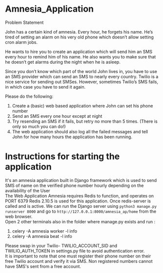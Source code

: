 # Amnesia_Application

Problem Statement

John has a certain kind of amnesia. Every hour, he forgets his name. He’s tired of setting an alarm on his very old phone which doesn’t allow setting cron alarm jobs.

He wants to hire you to create an application which will send him an SMS every hour to remind him of his name. He also wants you to make sure that he doesn’t get alarms during the night when he is asleep.

Since you don’t know which part of the world John lives in, you have to use an SMS provider which can send an SMS to nearly every country. Twilio is a nice service for sending out SMSes. However, sometimes Twilio’s SMS fails, in which case you have to send it again.

Please do the following:

1. Create a (basic) web based application where John can set his phone number
2. Send an SMS every one hour except at night
3. Try resending an SMS if it fails, but retry no more than 5 times. (There is only so much you can do!)
4. The web application should also log all the failed messages and tell John for how many hours the application has been running.

# Instructions for starting the application

It's an amnesia application built in Django framework which is used to send SMS of name on the verified phone number hourly depending on the availability of the User
<br>
The Web Application Amnesia requires Redis to function, and operates on PORT 6379
Redis 2.10.5 is used for this application.
Once redis-server is called and is active. We can run the Django server using `python3 manage.py runserver 8000` and go to `http://127.0.0.1:8000/amnesia_ap/home` from the web browser.
<br>Open 2 other terminals also in the folder where manage.py exists and run :<br>
1. celery -A amnesia worker -l info<br>
2. celery -A amnesia beat -l info<br>

Please swap in your Twilio- TWILIO_ACCOUNT_SID and TWILIO_AUTH_TOKEN in settings.py file to avoid authentication error. 
<br>
It is important to note that one must register their phone number on their free Twilio account and verify it via SMS. Non registered numbers cannot have SMS's sent from a free account.
